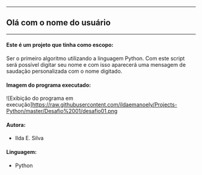 --------------------------------
##  Olá com o nome do usuário
--------------------------------

#### Este é um projeto que tinha como escopo:

Ser o primeiro algoritmo utilizando a linguagem Python.
Com este script será possível digitar seu nome e com isso aparecerá uma mensagem de saudação personalizada com o nome digitado.

#### Imagem do programa executado:

![Exibição do programa em execução]https://raw.githubusercontent.com/ildaemanoely/Projects-Python/master/Desafio%2001/desafio01.png

#### Autora:
- Ilda E. Silva

#### Linguagem:
- Python
